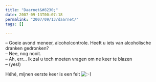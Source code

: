 ```yaml
---
title: "Daarnet&#8230;"
date: 2007-09-13T00:07:18
permalink: "2007/09/13/daarnet/"
tags: []

---
```

– Goeie avond meneer, alcoholcontrole. Heeft u iets van alcoholische dranken gedronken?  
– Nee, nog nooit.  
– Ah, err… Ik zal u toch moeten vragen om ne keer te blazen  
– (yes!)

Héhé, mijnen eerste keer is een feit ![:-)](http://www.donebysimon.be/blog/wp-includes/images/smilies/icon_smile.gif)
